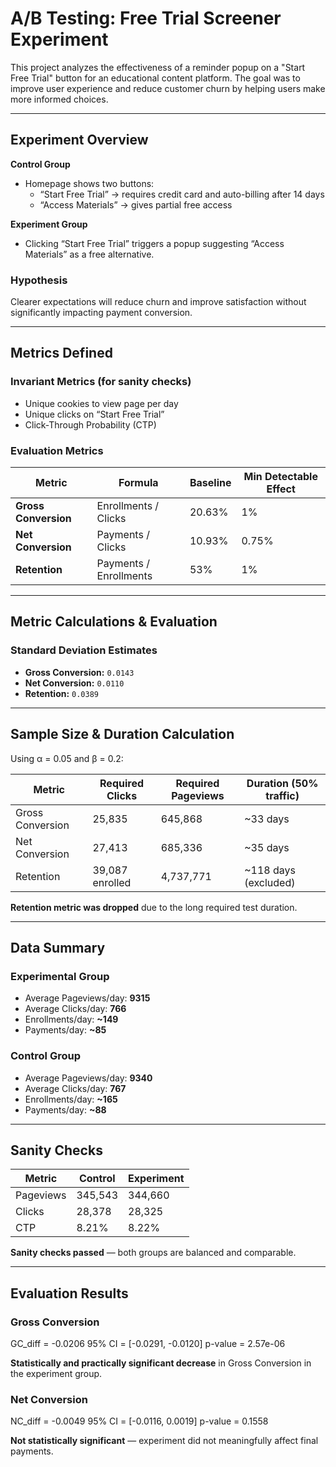 
# A/B Testing: Free Trial Screener Experiment

This project analyzes the effectiveness of a reminder popup on a "Start Free Trial" button for an educational content platform. The goal was to improve user experience and reduce customer churn by helping users make more informed choices.

---

## Experiment Overview

**Control Group**  
- Homepage shows two buttons:  
  - “Start Free Trial” → requires credit card and auto-billing after 14 days  
  - “Access Materials” → gives partial free access  

**Experiment Group**  
- Clicking “Start Free Trial” triggers a popup suggesting “Access Materials” as a free alternative.

### Hypothesis
Clearer expectations will reduce churn and improve satisfaction without significantly impacting payment conversion.

---

## Metrics Defined

### Invariant Metrics (for sanity checks)
- Unique cookies to view page per day  
- Unique clicks on “Start Free Trial”  
- Click-Through Probability (CTP)

### Evaluation Metrics
| Metric              | Formula                       | Baseline  | Min Detectable Effect |
|---------------------|-------------------------------|-----------|------------------------|
| **Gross Conversion** | Enrollments / Clicks           | 20.63%    | 1%                     |
| **Net Conversion**   | Payments / Clicks              | 10.93%    | 0.75%                  |
| **Retention**        | Payments / Enrollments         | 53%       | 1%                     |

---
## Metric Calculations & Evaluation

### Standard Deviation Estimates
- **Gross Conversion:** `0.0143`
- **Net Conversion:** `0.0110`
- **Retention:** `0.0389`

---

## Sample Size & Duration Calculation

Using α = 0.05 and β = 0.2:

| Metric            | Required Clicks | Required Pageviews | Duration (50% traffic) |
|-------------------|------------------|----------------------|--------------------------|
| Gross Conversion  | 25,835           | 645,868              | ~33 days                 |
| Net Conversion    | 27,413           | 685,336              | ~35 days                 |
| Retention         | 39,087 enrolled  | 4,737,771            | ~118 days (excluded)  |

**Retention metric was dropped** due to the long required test duration.

---

## Data Summary

### Experimental Group
- Average Pageviews/day: **9315**
- Average Clicks/day: **766**
- Enrollments/day: **~149**
- Payments/day: **~85**

### Control Group
- Average Pageviews/day: **9340**
- Average Clicks/day: **767**
- Enrollments/day: **~165**
- Payments/day: **~88**

---

## Sanity Checks

| Metric     | Control   | Experiment |
|------------|-----------|------------|
| Pageviews  | 345,543   | 344,660    |
| Clicks     | 28,378    | 28,325     |
| CTP        | 8.21%     | 8.22%      |

**Sanity checks passed** — both groups are balanced and comparable.

---

## Evaluation Results

### Gross Conversion

GC_diff = -0.0206
95% CI = [-0.0291, -0.0120]
p-value = 2.57e-06

**Statistically and practically significant decrease** in Gross Conversion in the experiment group.

### Net Conversion
NC_diff = -0.0049
95% CI = [-0.0116, 0.0019]
p-value = 0.1558

**Not statistically significant** — experiment did not meaningfully affect final payments.

